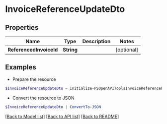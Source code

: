 # InvoiceReferenceUpdateDto
## Properties

Name | Type | Description | Notes
------------ | ------------- | ------------- | -------------
**ReferencedInvoiceId** | **String** |  | [optional] 

## Examples

- Prepare the resource
```powershell
$InvoiceReferenceUpdateDto = Initialize-PSOpenAPIToolsInvoiceReferenceUpdateDto  -ReferencedInvoiceId null
```

- Convert the resource to JSON
```powershell
$InvoiceReferenceUpdateDto | ConvertTo-JSON
```

[[Back to Model list]](../README.md#documentation-for-models) [[Back to API list]](../README.md#documentation-for-api-endpoints) [[Back to README]](../README.md)

